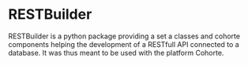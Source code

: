 RESTBuilder
=============

RESTBuilder is a python package providing a set a classes and cohorte components helping the development of a RESTfull API connected to a database. It was thus meant to be used with the platform Cohorte.
